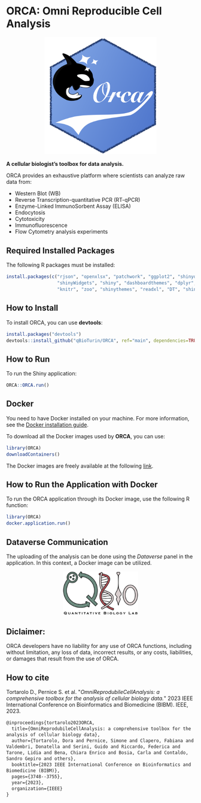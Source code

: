 # ORCA: Omni Reproducible Cell Analysis

<p align="center">
  <img src="./inst/Shiny/www/ORCAlogo.png" alt="ORCA Logo" width="300">
</p>

**A cellular biologist’s toolbox for data analysis.**

ORCA provides an exhaustive platform where scientists can analyze raw data from:

- Western Blot (WB)
- Reverse Transcription-quantitative PCR (RT-qPCR)
- Enzyme-Linked ImmunoSorbent Assay (ELISA)
- Endocytosis
- Cytotoxicity
- Immunofluorescence
- Flow Cytometry analysis experiments

## Required Installed Packages

The following R packages must be installed:

```r
install.packages(c("rjson", "openxlsx", "patchwork", "ggplot2", "shinydashboard", 
                   "shinyWidgets", "shiny", "dashboardthemes", "dplyr", "OpenImageR", 
                   "knitr", "zoo", "shinythemes", "readxl", "DT", "shinyjs"))
```

## How to Install

To install ORCA, you can use **devtools**:

```r
install.packages("devtools")
devtools::install_github("qBioTurin/ORCA", ref="main", dependencies=TRUE)
```

## How to Run

To run the Shiny application:

```r
ORCA::ORCA.run()
```

## Docker

You need to have Docker installed on your machine. For more information, see the [Docker installation guide](https://docs.docker.com/engine/installation/).

To download all the Docker images used by **ORCA**, you can use:

```r
library(ORCA)
downloadContainers()
```

The Docker images are freely available at the following [link](https://hub.docker.com/r/qbioturin/).

## How to Run the Application with Docker

To run the ORCA application through its Docker image, use the following R function:

```r
library(ORCA)
docker.application.run()
```

## Dataverse Communication

The uploading of the analysis can be done using the *Dataverse* panel in the application. In this context, a Docker image can be utilized.

<p align="center">
  <a href="https://qbio.di.unito.it/">
    <img src="./inst/Shiny/www/Logo_QBio.png" alt="QBio Logo" width="200">
  </a>
</p>

## Diclaimer:
ORCA developers have no liability for any use of ORCA functions, including without limitation, any loss of data, incorrect results, or any costs, liabilities, or damages that result from the use of ORCA. 

## How to cite

Tortarolo D., Pernice S. et al. "*OmniReprodubileCellAnalysis: a comprehensive toolbox for the analysis of cellular biology data.*" 2023 IEEE International Conference on Bioinformatics and Biomedicine (BIBM). IEEE, 2023.

```
@inproceedings{tortarolo2023ORCA,
  title={OmniReprodubileCellAnalysis: a comprehensive toolbox for the analysis of cellular biology data},
  author={Tortarolo, Dora and Pernice, Simone and Clapero, Fabiana and Valdembri, Donatella and Serini, Guido and Riccardo, Federica and Tarone, Lidia and Bena, Chiara Enrico and Bosia, Carla and Contaldo, Sandro Gepiro and others},
  booktitle={2023 IEEE International Conference on Bioinformatics and Biomedicine (BIBM)},
  pages={3748--3755},
  year={2023},
  organization={IEEE}
}

```

